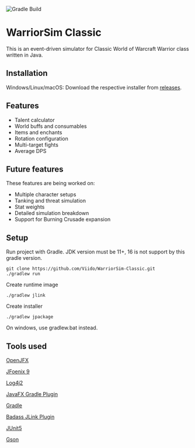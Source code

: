 ![Gradle Build](https://github.com/Viido/WarriorSim-Classic/actions/workflows/gradle.yml/badge.svg)
# WarriorSim Classic
This is an event-driven simulator for Classic World of Warcraft Warrior class written in Java. 

## Installation
Windows/Linux/macOS: Download the respective installer from [releases](https://github.com/Viido/WarriorSim-Classic/releases).

## Features
* Talent calculator
* World buffs and consumables
* Items and enchants
* Rotation configuration
* Multi-target fights
* Average DPS

## Future features
These features are being worked on:
* Multiple character setups
* Tanking and threat simulation
* Stat weights
* Detailed simulation breakdown
* Support for Burning Crusade expansion

## Setup 
Run project with Gradle. JDK version must be 11+, 16 is not support by this gradle version.
```
git clone https://github.com/Viido/WarriorSim-Classic.git
./gradlew run
```

Create runtime image
```
./gradlew jlink
```

Create installer
```
./gradlew jpackage
```

On windows, use gradlew.bat instead.

## Tools used
[OpenJFX](https://github.com/openjdk/jfx)

[JFoenix 9](https://github.com/jfoenixadmin/JFoenix)

[Log4j2](https://github.com/apache/logging-log4j2)

[JavaFX Gradle Plugin](https://github.com/openjfx/javafx-gradle-plugin)

[Gradle](https://github.com/gradle/gradle)

[Badass JLink Plugin](https://github.com/beryx/badass-jlink-plugin)

[JUnit5](https://github.com/junit-team/junit5)

[Gson](https://github.com/google/gson)
